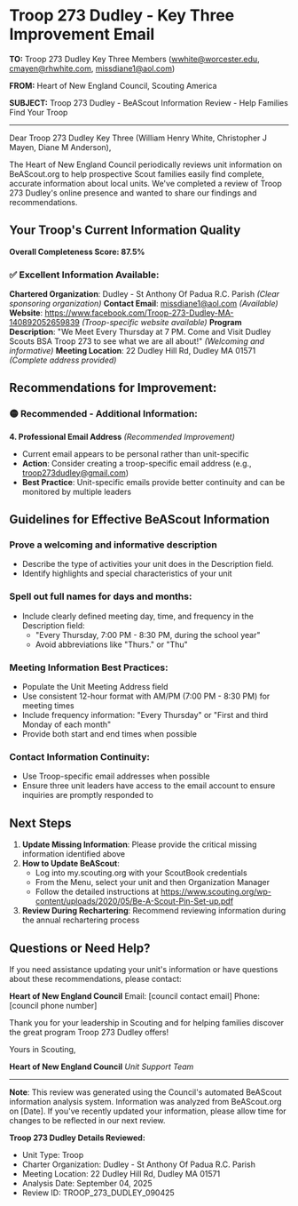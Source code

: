 # Troop 273 Dudley - Key Three Improvement Email

**TO:** Troop 273 Dudley Key Three Members (wwhite@worcester.edu, cmayen@rhwhite.com, missdiane1@aol.com)

**FROM:** Heart of New England Council, Scouting America

**SUBJECT:** Troop 273 Dudley - BeAScout Information Review - Help Families Find Your Troop

---

Dear Troop 273 Dudley Key Three (William Henry White, Christopher J Mayen, Diane M Anderson),

The Heart of New England Council periodically reviews unit information on BeAScout.org to help prospective Scout families easily find complete, accurate information about local units. We've completed a review of Troop 273 Dudley's online presence and wanted to share our findings and recommendations.

## Your Troop's Current Information Quality

**Overall Completeness Score: 87.5%**

### ✅ **Excellent Information Available:**
**Chartered Organization**: Dudley - St Anthony Of Padua R.C. Parish *(Clear sponsoring organization)*
**Contact Email**: missdiane1@aol.com *(Available)*
**Website**: https://www.facebook.com/Troop-273-Dudley-MA-140892052659839 *(Troop-specific website available)*
**Program Description**: "We Meet Every Thursday at 7 PM. Come and Visit Dudley Scouts BSA Troop 273 to see what we are all about!" *(Welcoming and informative)*
**Meeting Location**: 22 Dudley Hill Rd, Dudley MA 01571 *(Complete address provided)*

## Recommendations for Improvement:

### 🟡 **Recommended - Additional Information:**

**4. Professional Email Address** *(Recommended Improvement)*
- Current email appears to be personal rather than unit-specific
- **Action**: Consider creating a troop-specific email address (e.g., troop273dudley@gmail.com)
- **Best Practice**: Unit-specific emails provide better continuity and can be monitored by multiple leaders

## Guidelines for Effective BeAScout Information

### **Prove a welcoming and informative description**
- Describe the type of activities your unit does in the Description field.
- Identify highlights and special characteristics of your unit

### **Spell out full names for days and months:**
- Include clearly defined meeting day, time, and frequency in the Description field:
  - "Every Thursday, 7:00 PM - 8:30 PM, during the school year"
  - Avoid abbreviations like "Thurs." or "Thu"

### **Meeting Information Best Practices:**
- Populate the Unit Meeting Address field
- Use consistent 12-hour format with AM/PM (7:00 PM - 8:30 PM) for meeting times
- Include frequency information: "Every Thursday" or "First and third Monday of each month"
- Provide both start and end times when possible

### **Contact Information Continuity:**
- Use Troop-specific email addresses when possible
- Ensure three unit leaders have access to the email account to ensure inquiries are promptly responded to

## Next Steps

1. **Update Missing Information**: Please provide the critical missing information identified above
2. **How to Update BeAScout**: 
   - Log into my.scouting.org with your ScoutBook credentials
   - From the Menu, select your unit and then Organization Manager
   - Follow the detailed instructions at
     https://www.scouting.org/wp-content/uploads/2020/05/Be-A-Scout-Pin-Set-up.pdf
3. **Review During Rechartering**: Recommend reviewing information during the annual rechartering process

## Questions or Need Help?

If you need assistance updating your unit's information or have questions about these recommendations, please contact:

**Heart of New England Council**
Email: [council contact email]
Phone: [council phone number]

Thank you for your leadership in Scouting and for helping families discover the great program Troop 273 Dudley offers!

Yours in Scouting,

**Heart of New England Council**
*Unit Support Team*

---

**Note**: This review was generated using the Council's automated BeAScout information analysis system. Information was analyzed from BeAScout.org on [Date]. If you've recently updated your information, please allow time for changes to be reflected in our next review.

**Troop 273 Dudley Details Reviewed:**
- Unit Type: Troop
- Charter Organization: Dudley - St Anthony Of Padua R.C. Parish
- Meeting Location: 22 Dudley Hill Rd, Dudley MA 01571
- Analysis Date: September 04, 2025
- Review ID: TROOP_273_DUDLEY_090425